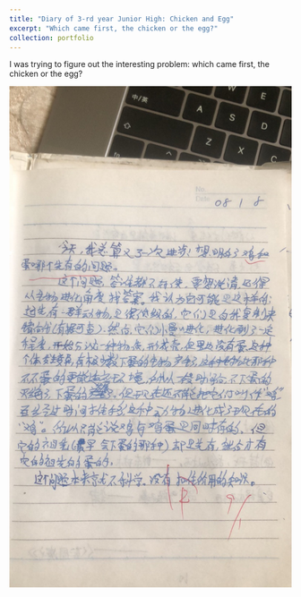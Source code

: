```yaml
---
title: "Diary of 3-rd year Junior High: Chicken and Egg"
excerpt: "Which came first, the chicken or the egg?"
collection: portfolio
---
```


I was trying to figure out the interesting problem: which came first, the chicken or the egg?

<img src='/images/diary/chicken_and_egg.jpeg'>

